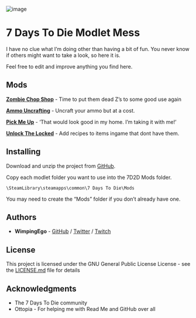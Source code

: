 ![image](https://i.imgur.com/Xnn0x02.png)

# 7 Days To Die Modlet Mess

I have no clue what I’m doing other than having a bit of fun. You never know if others might want to take a look, so here it is.

Feel free to edit and improve anything you find here.

## Mods

**[Zombie Chop Shop](https://github.com/Wimpingego/7-Days-To-Die/tree/master/Zombie%20Chop%20Shop)** - Time to put them dead Z’s to some good use again

**[Ammo Uncrafting](https://github.com/Wimpingego/7-Days-To-Die/tree/master/Ammo%20Uncrafting)** - Uncraft your ammo but at a cost.

**[Pick Me Up](https://github.com/Wimpingego/7-Days-To-Die/tree/master/Pick%20Me%20Up)** - ‘That would look good in my home. I’m taking it with me!’

**[Unlock The Locked](https://github.com/Wimpingego/7-Days-To-Die/tree/master/Unlock%20The%20Locked)** - Add recipes to items ingame that dont have them.

## Installing

Download and unzip the project from [GitHub](https://github.com/Wimpingego/7-Days-To-Die/archive/master.zip).

Copy each modlet folder you want to use into the 7D2D Mods folder.

```
\SteamLibrary\steamapps\common\7 Days To Die\Mods
```

You may need to create the “Mods” folder if you don’t already have one.

## Authors

* **WimpingEgo** - [GitHub](https://github.com/wimpingego) / [Twitter](https://twitter.com/Ego_YT) / [Twitch](https://twitch.tv/wimpingego)

## License

This project is licensed under the GNU General Public License License - see the [LICENSE.md](https://github.com/Wimpingego/7-Days-To-Die/blob/master/LICENSE) file for details

## Acknowledgments

* The 7 Days To Die community
* Ottopia - For helping me with Read Me and GitHub over all
